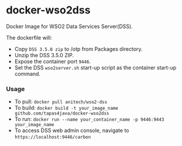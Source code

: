 docker-wso2dss
==============

Docker Image for WSO2 Data Services Server(DSS).

The dockerfile will:

* Copy `DSS 3.5.0 zip` to /otp from Packages directory.
* Unzip the DSS 3.5.0 ZIP.
* Expose the container port `9446`.
* Set the DSS `wso2server.sh` start-up script as the container start-up command.

### Usage
* To pull: `docker pull anitech/wso2-dss`
* To build: `docker build -t your_image_name github.com/tapas4java/docker-wso2dss`
* To run: `docker run --name your_container_name -p 9446:9443 your_image_name`
* To access DSS web admin console, navigate to `https://localhost:9446/carbon`